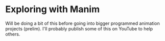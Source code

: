 # Exploring with Manim

Will be doing a bit of this before going into bigger programmed animation projects (prelim). I'll probably publish some of this on YouTube to help others.
